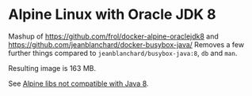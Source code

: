 # Alpine Linux with Oracle JDK 8

Mashup of https://github.com/frol/docker-alpine-oraclejdk8 and https://github.com/jeanblanchard/docker-busybox-java/
Removes a few further things compared to `jeanblanchard/busybox-java:8`, `db` and `man`.

Resulting image is 163 MB.

See [Alpine libs not compatible with Java 8](https://github.com/gliderlabs/docker-alpine/issues/11).
